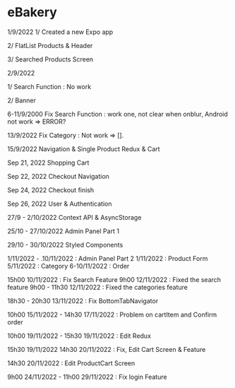 # eBakery

1/9/2022
1/ Created a new Expo app

2/ FlatList Products & Header

3/ Searched Products Screen

2/9/2022

1/ Search Function : No work

2/ Banner

6-11/9/2000
Fix Search Function : work one, not clear when onblur, Android not work => ERROR?

13/9/2022
Fix Category : Not work => [].

15/9/2022
Navigation & Single Product
Redux & Cart

Sep 21, 2022
Shopping Cart

Sep 22, 2022
Checkout Navigation

Sep 24, 2022
Checkout finish

Sep 26, 2022
User & Authentication

27/9 - 2/10/2022
Context API & AsyncStorage

25/10 - 27/10/2022
Admin Panel Part 1

29/10 - 30/10/2022
Styled Components

1/11/2022 - .10/11/2022 : Admin Panel Part 2
1/11/2022 : Product Form
5/11/2022 : Category
6-10/11/2022 : Order

15h00 10/11/2022 : Fix Search Feature
9h00 12/11/2022 : Fixed the search feature
9h00 - 11h30 12/11/2022 : Fixed the categories feature

18h30 - 20h30 13/11/2022 : Fix BottomTabNavigator

10h00 15/11/2022 - 14h30 17/11/2022 : Problem on cartItem and Confirm order

10h00 19/11/2022 - 15h30 19/11/2022 : Edit Redux

15h30 19/11/2022 14h30 20/11/2022 : Fix, Edit Cart Screen & Feature

14h30 20/11/2022 : Edit ProductCart Screen

9h00 24/11/2022 - 11h00 29/11/2022 : Fix login Feature
